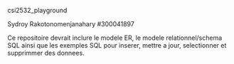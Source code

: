 csi2532_playground

Sydroy Rakotonomenjanahary  #300041897

Ce repositoire devrait inclure le modele ER, le modele relationnel/schema SQL ainsi que les exemples SQL pour inserer,
mettre a jour, selectionner et supprimmer des donnees.
